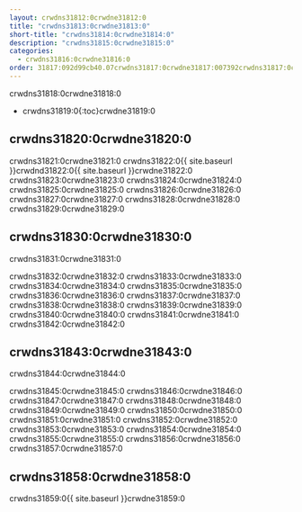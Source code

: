 ```yaml
---
layout: crwdns31812:0crwdne31812:0
title: "crwdns31813:0crwdne31813:0"
short-title: "crwdns31814:0crwdne31814:0"
description: "crwdns31815:0crwdne31815:0"
categories:
  - crwdns31816:0crwdne31816:0
order: 31817:092d99cb40.07crwdns31817:0crwdne31817:007392crwdns31817:0crwdne31817:0
---
```

crwdns31818:0crwdne31818:0

* crwdns31819:0{:toc}crwdne31819:0

## crwdns31820:0crwdne31820:0

crwdns31821:0crwdne31821:0 crwdns31822:0{{ site.baseurl }}crwdnd31822:0{{ site.baseurl }}crwdne31822:0 crwdns31823:0crwdne31823:0 crwdns31824:0crwdne31824:0 crwdns31825:0crwdne31825:0 crwdns31826:0crwdne31826:0 crwdns31827:0crwdne31827:0 crwdns31828:0crwdne31828:0 crwdns31829:0crwdne31829:0

## crwdns31830:0crwdne31830:0

crwdns31831:0crwdne31831:0

crwdns31832:0crwdne31832:0 crwdns31833:0crwdne31833:0 crwdns31834:0crwdne31834:0 crwdns31835:0crwdne31835:0 crwdns31836:0crwdne31836:0 crwdns31837:0crwdne31837:0 crwdns31838:0crwdne31838:0 crwdns31839:0crwdne31839:0 crwdns31840:0crwdne31840:0 crwdns31841:0crwdne31841:0 crwdns31842:0crwdne31842:0

## crwdns31843:0crwdne31843:0

crwdns31844:0crwdne31844:0

crwdns31845:0crwdne31845:0 crwdns31846:0crwdne31846:0 crwdns31847:0crwdne31847:0 crwdns31848:0crwdne31848:0 crwdns31849:0crwdne31849:0 crwdns31850:0crwdne31850:0 crwdns31851:0crwdne31851:0 crwdns31852:0crwdne31852:0 crwdns31853:0crwdne31853:0 crwdns31854:0crwdne31854:0 crwdns31855:0crwdne31855:0 crwdns31856:0crwdne31856:0 crwdns31857:0crwdne31857:0

## crwdns31858:0crwdne31858:0

crwdns31859:0{{ site.baseurl }}crwdne31859:0